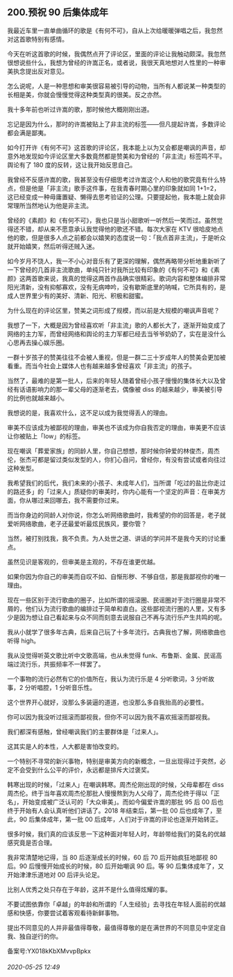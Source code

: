 ## 200.预祝 90 后集体成年
我最近车里一直单曲循环的歌是《有何不可》，自从上次给暖暖弹唱之后，我忽然对这首歌特别有感情。


今天在听这首歌的时候，我偶然点开了评论区，里面的评论让我触动颇深。我忽然很想说些什么，我想为曾经的许嵩正名，或者说，我很天真地想对人性里的一种审美执念提出反对意见。


怎么说呢，人是一种思想和审美很容易被引导的动物，当所有人都说某一种类型的长相是美，你就会慢慢觉得这种类型真的很美。反之亦然。


我十多年前也听过许嵩的歌，那时候他大概刚刚出道。


忘记是因为什么，那时的许嵩被贴上了非主流的标签——但凡提起许嵩，多数评论都会满是鄙夷。


如今打开许《有何不可》这首歌的评论区，我本能上以为又会都是嘲讽的声音，却意外地发现如今评论区里大多数竟然都是赞美和为曾经的「非主流」标签鸣不平。舆论有了 180 度的反转，这让我开始反思自己。


我曾经不反感许嵩的歌，我甚至没有仔细思考过许嵩这个人和他的歌究竟有什么特点，但是他是「非主流」歌手这件事，在我青春时期心里的印象就如同 1+1=2，这已经变成一种毋庸置疑、懒得去思考验证的公理。只要提起他，我本能上就会非常理所当然地认为他是非主流。


曾经的《素颜》和《有何不可》，我也只是当小甜歌听一听然后一笑而过。虽然觉得还不错，却从来不愿意承认我觉得他的歌还不错。每次大家在 KTV 很哈皮地点他的歌，但是很多人点之前都会以嬉笑的态度说一句：「我点首非主流」，于是听众就开始嬉笑，然后听得还贼入迷。


如今岁月不饶人，我一不小心对音乐有了更深的理解，偶然再略带分析地重新听了一下曾经的几首非主流歌曲，单纯只针对我所比较有印象的《有何不可》和《素颜》这两首歌来说，我真的觉得这两首作品确实很精彩。歌词内容和整体编排非常阳光清新，没有抑郁寡欢，没有无病呻吟，没有歇斯底里的呐喊，它所具有的，是成人世界里少有的美好、清新、阳光、积极和甜蜜。


为什么现在的评论区里，赞美之词形成了规模，而以前是大规模的嘲讽声音呢？


我想了一下，大概是因为曾经喜欢听「非主流」歌的人都长大了，逐渐开始变成了网络的主力军，而曾经网络和舆论的主力军都已经去当爷爷奶奶了，实在是没什么心思再去操心娱乐圈。


一群十岁孩子的赞美往往不会被人重视，但是一群二三十岁成年人的赞美会更加被看重。而当今社会上媒体人也有越来越多曾经喜欢「非主流」的孩子。


当然了，最难的是第一批人，后来的年轻人随着曾经小孩子慢慢的集体长大以及曾经有话语影响力的那一辈父母的逐渐老去，偶像被 diss 的越来越少，审美被引导的比例也就越来越小。


我想说的是，我喜欢什么，这不足以成为我觉得丢人的理由。


审美不应该成为被鄙视的理由，审美也不该成为你自我否定的理由，审美更不应该让你被贴上「low」的标签。


现在嘲讽「葬爱家族」的同龄人里，你自己想想，那时候你钟爱的林俊杰，周杰伦，张杰可都是留过类似发型的人，你扪心自问，曾经你，有没有尝试或者向往过这种发型。


我希望我们的后代，我们未来的小孩子、未成年人们，当所谓「吃过的盐比你走过的路还多」的「过来人」质疑你的审美时，你内心能有一个坚定的声音：在审美方面，你从哪过来回哪去，我不需要你过来。


而当你身边的同龄人对你说，你怎么听网络歌曲时，我希望的你的回答是，老子就爱听网络歌曲，老子还最爱听最炫民族风，要你管？


当然，被打别找我，我不负责。为人处世之道、讲话的学问并不是我今天的讨论重点。


虽然见识是客观的，但审美是主观的，不存在谁更优越。


如果你因为你自己的审美而自叹不如、自惭形秽、不够自信，那是我鄙视你的唯一理由。


现在一些区别于流行歌曲的圈子，比如所谓的摇滚圈、民谣圈对于流行圈是非常不屑的，他们认为流行歌曲的编排过于简单和直白。这些鄙视流行圈的人里，又有多少是因为想让自己看起来与众不同而刻意去说服自己不再与流行乐产生共鸣的呢。


我从小就学了很多年古典，后来自己玩了十多年流行。古典我也了解，网络歌曲也听得 high。


我从没觉得听英文歌比听中文歌高端，也从未觉得 funk、布鲁斯、金属、民谣高端过流行乐，共振频率不一样罢了。


一个事物的流行必然有它的价值所在，我认为流行乐是 4 分听歌词，3 分听故事，2 分听唱腔，1 分听音乐性。


这个世界开心就好，没那么多装逼的道道，也没那么多自我抬高的必要性。


你可以因为我没听过摇滚而鄙视我，但你不可以因为我不喜欢摇滚而鄙视我。


我们都深有感触，曾经嘲讽我们的主要群体是「过来人」。


这其实是人的本性，人大都是害怕改变的。


一个特别不寻常的新兴事物，特别是审美方向的新概念，一旦出现得过于突然，必定不会受到什么公平的评价，永远都是排斥大过褒奖。


韩寒出现的时候，「过来人」在嘲讽韩寒。周杰伦刚出现的时候，父母辈都在 diss 周杰伦。终于当年喜欢周杰伦那批人慢慢熬到为人父母了，周杰伦终于得以「正名」，开始变成被广泛认可的「大众审美」。而如今偏爱许嵩的那批 95 后 00 后也终于开始有人会认真听他们讲话了。2018 年结束后，第一批 00 后也成年了，至此，90 后集体成年，第一批 00 后成年，人们对于许嵩的评论也逐渐开始转正。


很多时候，我们真的应该反思一下这种面对年轻人时，年龄带给我们的莫名的优越感究竟是否合理。


我非常清楚地记得，当 80 后逐渐成长的时候，60 后 70 后开始疯狂地鄙视 80 后。90 后慢慢开始成长的时候，80 后开始嘲讽 90 后。等 90 后集体成年了，又开始津津乐道地对 00 后评头论足。


比别人优秀之处只存在于年龄，这并不是什么值得炫耀的事。


不要试图依靠你「卓越」的年龄和所谓的「人生经验」去寻找在年轻人面前的优越感和快感，你要尝试着客观看待新鲜事物。


提出不同意见的人并非最值得尊敬，最值得尊敬的是在满世界的不同意见中坚定自我、独自逆行的你。


备案号:YX018kKbXMvvpBpkx


###### 2020-05-25 12:49
